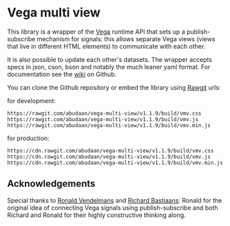 # Vega multi view

This library is a wrapper of the [Vega](https://github.com/vega/vega) runtime API that sets up a publish-subscribe mechanism for signals: this allows separate Vega views (views that live in different HTML elements) to communicate with each other.

It is also possible to update each other's datasets. The wrapper accepts specs in json, cson, bson and notably the much leaner yaml format. For documentation see the [wiki](https://github.com/abudaan/vega-multi-view/wiki) on Github.

You can clone the Github repository or embed the library using [Rawgit](https://rawgit.com/) urls:

for development:
```
https://rawgit.com/abudaan/vega-multi-view/v1.1.9/build/vmv.css
https://rawgit.com/abudaan/vega-multi-view/v1.1.9/build/vmv.js
https://rawgit.com/abudaan/vega-multi-view/v1.1.9/build/vmv.min.js
```
for production:
```
https://cdn.rawgit.com/abudaan/vega-multi-view/v1.1.9/build/vmv.css
https://cdn.rawgit.com/abudaan/vega-multi-view/v1.1.9/build/vmv.js
https://cdn.rawgit.com/abudaan/vega-multi-view/v1.1.9/build/vmv.min.js
```

## Acknowledgements

Special thanks to [Ronald Vendelmans](https://vendel.home.xs4all.nl/) and [Richard Bastiaans](https://ministryofdata.nl/): Ronald for the original idea of connecting Vega signals using publish-subscribe and both Richard and Ronald for their highly constructive thinking along.